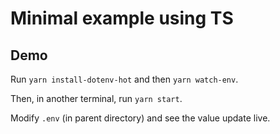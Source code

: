 # Minimal example using TS

## Demo

Run `yarn install-dotenv-hot` and then `yarn watch-env`.

Then, in another terminal, run `yarn start`.

Modify `.env` (in parent directory) and see the value update live.
